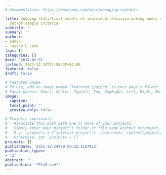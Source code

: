 ```yaml
---
# Documentation: https://wowchemy.com/docs/managing-content/

title: Judging statistical models of individual decision making under risk using in-and
  out-of-sample criteria
subtitle: ''
summary: ''
authors:
- admin
- Jayson L Lusk
tags: []
categories: []
date: '2014-01-01'
lastmod: 2021-12-24T22:50:32+02:00
featured: false
draft: false

# Featured image
# To use, add an image named `featured.jpg/png` to your page's folder.
# Focal points: Smart, Center, TopLeft, Top, TopRight, Left, Right, BottomLeft, Bottom, BottomRight.
image:
  caption: ''
  focal_point: ''
  preview_only: false

# Projects (optional).
#   Associate this post with one or more of your projects.
#   Simply enter your project's folder or file name without extension.
#   E.g. `projects = ["internal-project"]` references `content/project/deep-learning/index.md`.
#   Otherwise, set `projects = []`.
projects: []
publishDate: '2021-12-24T20:50:32.118743Z'
publication_types:
- '2'
abstract: ''
publication: '*PloS one*'
---
```

